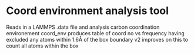 # Coord environment analysis tool
Reads in a LAMMPS .data file and analysis carbon coordination environement
coord_env produces table of coord no vs frequency having excluded any atoms within 1.6Å of the box boundary
v2 improves on this to count all atoms within the box
